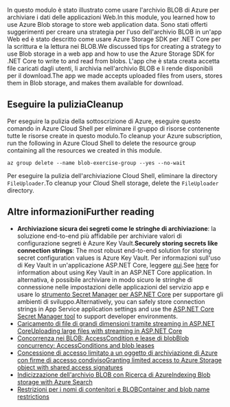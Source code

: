 <span data-ttu-id="0456a-101">In questo modulo è stato illustrato come usare l'archivio BLOB di Azure per archiviare i dati delle applicazioni Web.</span><span class="sxs-lookup"><span data-stu-id="0456a-101">In this module, you learned how to use Azure Blob storage to store web application data.</span></span> <span data-ttu-id="0456a-102">Sono stati offerti suggerimenti per creare una strategia per l'uso dell'archivio BLOB in un'app Web ed è stato descritto come usare Azure Storage SDK per .NET Core per la scrittura e la lettura nei BLOB.</span><span class="sxs-lookup"><span data-stu-id="0456a-102">We discussed tips for creating a strategy to use Blob storage in a web app and how to use the Azure Storage SDK for .NET Core to write to and read from blobs.</span></span> <span data-ttu-id="0456a-103">L'app che è stata creata accetta file caricati dagli utenti, li archivia nell'archivio BLOB e li rende disponibili per il download.</span><span class="sxs-lookup"><span data-stu-id="0456a-103">The app we made accepts uploaded files from users, stores them in Blob storage, and makes them available for download.</span></span>

## <a name="cleanup"></a><span data-ttu-id="0456a-104">Eseguire la pulizia</span><span class="sxs-lookup"><span data-stu-id="0456a-104">Cleanup</span></span>
<!---TODO: Do we need to include cleanup for the free education tier?--->

<span data-ttu-id="0456a-105">Per eseguire la pulizia della sottoscrizione di Azure, eseguire questo comando in Azure Cloud Shell per eliminare il gruppo di risorse contenente tutte le risorse create in questo modulo.</span><span class="sxs-lookup"><span data-stu-id="0456a-105">To cleanup your Azure subscription, run the following in Azure Cloud Shell to delete the resource group containing all the resources we created in this module.</span></span>

```console
az group delete --name blob-exercise-group --yes --no-wait
```

<span data-ttu-id="0456a-106">Per eseguire la pulizia dell'archiviazione Cloud Shell, eliminare la directory `FileUploader`.</span><span class="sxs-lookup"><span data-stu-id="0456a-106">To cleanup your Cloud Shell storage, delete the `FileUploader` directory.</span></span>

## <a name="further-reading"></a><span data-ttu-id="0456a-107">Altre informazioni</span><span class="sxs-lookup"><span data-stu-id="0456a-107">Further reading</span></span>

- <span data-ttu-id="0456a-108">**Archiviazione sicura dei segreti come le stringhe di archiviazione**: la soluzione end-to-end più affidabile per archiviare valori di configurazione segreti è Azure Key Vault.</span><span class="sxs-lookup"><span data-stu-id="0456a-108">**Securely storing secrets like connection strings**: The most robust end-to-end solution for storing secret configuration values is Azure Key Vault.</span></span> <span data-ttu-id="0456a-109">Per informazioni sull'uso di Key Vault in un'applicazione ASP.NET Core, leggere [qui](https://docs.microsoft.com/aspnet/core/security/key-vault-configuration?view=aspnetcore-2.1&tabs=aspnetcore2x).</span><span class="sxs-lookup"><span data-stu-id="0456a-109">See [here](https://docs.microsoft.com/aspnet/core/security/key-vault-configuration?view=aspnetcore-2.1&tabs=aspnetcore2x) for information about using Key Vault in an ASP.NET Core application.</span></span> <span data-ttu-id="0456a-110">In alternativa, è possibile archiviare in modo sicuro le stringhe di connessione nelle impostazioni delle applicazioni del servizio app e usare lo [strumento Secret Manager per ASP.NET Core](https://docs.microsoft.com/aspnet/core/security/app-secrets?view=aspnetcore-2.1&tabs=windows) per supportare gli ambienti di sviluppo.</span><span class="sxs-lookup"><span data-stu-id="0456a-110">Alternatively, you can safely store connection strings in App Service application settings and use the [ASP.NET Core Secret Manager tool](https://docs.microsoft.com/aspnet/core/security/app-secrets?view=aspnetcore-2.1&tabs=windows) to support developer environments.</span></span>
- [<span data-ttu-id="0456a-111">Caricamento di file di grandi dimensioni tramite streaming in ASP.NET Core</span><span class="sxs-lookup"><span data-stu-id="0456a-111">Uploading large files with streaming in ASP.NET Core</span></span>](https://docs.microsoft.com/aspnet/core/mvc/models/file-uploads?view=aspnetcore-2.1#uploading-large-files-with-streaming)
- [<span data-ttu-id="0456a-112">Concorrenza nei BLOB: AccessCondition e lease di blob</span><span class="sxs-lookup"><span data-stu-id="0456a-112">Blob concurrency: AccessConditions and blob leases</span></span>](https://azure.microsoft.com/blog/managing-concurrency-in-microsoft-azure-storage-2/)
- [<span data-ttu-id="0456a-113">Concessione di accesso limitato a un oggetto di archiviazione di Azure con firme di accesso condiviso</span><span class="sxs-lookup"><span data-stu-id="0456a-113">Granting limited access to Azure Storage object with shared access signatures</span></span>](https://docs.microsoft.com/azure/storage/common/storage-dotnet-shared-access-signature-part-1)
- [<span data-ttu-id="0456a-114">Indicizzazione dell'archivio BLOB con Ricerca di Azure</span><span class="sxs-lookup"><span data-stu-id="0456a-114">Indexing Blob storage with Azure Search</span></span>](https://docs.microsoft.com/azure/search/search-howto-indexing-azure-blob-storage)
- [<span data-ttu-id="0456a-115">Restrizioni per i nomi di contenitori e BLOB</span><span class="sxs-lookup"><span data-stu-id="0456a-115">Container and blob name restrictions</span></span>](https://docs.microsoft.com/rest/api/storageservices/naming-and-referencing-containers--blobs--and-metadata#resource-names)